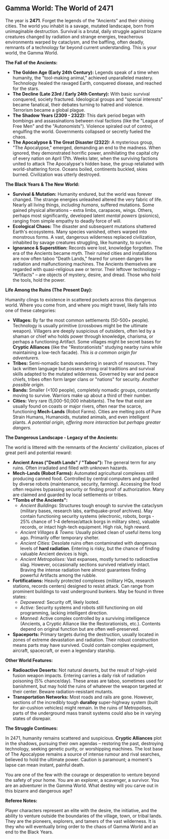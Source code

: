 ## Gamma World: The World of 2471

The year is **2471**. Forget the legends of the "Ancients" and their shining cities. The world you inhabit is a savage, mutated landscape, born from unimaginable destruction. Survival is a brutal, daily struggle against bizarre creatures changed by radiation and strange energies, treacherous environments warped by cataclysm, and the baffling, often deadly, remnants of a technology far beyond current understanding. This is your world, the Gamma World.

**The Fall of the Ancients:**

*   **The Golden Age (Early 24th Century):** Legends speak of a time when humanity, the "tool-making animal," achieved unparalleled mastery. Technology healed the ravaged Earth, conquered disease, and reached for the stars.
*   **The Decline (Late 23rd / Early 24th Century):** With basic survival conquered, society fractured. Ideological groups and "special interests" became fanatical, their debates turning to hatred and violence. Terrorism became a global plague.
*   **The Shadow Years (2309 - 2322):** This dark period began with bombings and assassinations between rival factions (like the "League of Free Men" and the "Autonomists"). Violence spiraled out of control, engulfing the world. Governments collapsed or secretly fueled the chaos.
*   **The Apocalypse & The Great Disaster (2322):** A mysterious group, "The Apocalypse," emerged, demanding an end to the madness. When ignored, they demonstrated horrific power, annihilating the capital city of every nation on April 17th. Weeks later, when the surviving factions united to attack The Apocalypse's hidden base, the group retaliated with world-shattering force. Oceans boiled, continents buckled, skies burned. Civilization was utterly destroyed.

**The Black Years & The New World:**

*   **Survival & Mutation:** Humanity endured, but the world was forever changed. The strange energies unleashed altered the very fabric of life. Nearly all living things, *including humans*, suffered mutations. Some gained physical alterations – extra limbs, carapaces, wings. Others, perhaps most significantly, developed latent *mental powers* (psionics), ranging from simple empathy to deadly force of will.
*   **Ecological Chaos:** The disaster and subsequent mutations shattered Earth's ecosystems. Many species vanished, others warped into monstrous forms. A vast, dangerous wilderness replaced civilization, inhabited by savage creatures struggling, like humanity, to survive.
*   **Ignorance & Superstition:** Records were lost, knowledge forgotten. The era of the Ancients became myth. Their ruined cities and installations are now often taboo "Death Lands," feared for unseen dangers like radiation and malfunctioning machines. The Ancients themselves are regarded with quasi-religious awe or terror. Their leftover technology – "Artifacts" – are objects of mystery, desire, and dread. Those who hold the tools, hold the power.

**Life Among the Ruins (The Present Day):**

Humanity clings to existence in scattered pockets across this dangerous world. Where you come from, and where you might travel, likely falls into one of these categories:

*   **Villages:** By far the most common settlements (50-500+ people). Technology is usually primitive (crossbows might be the ultimate weapon). Villagers are deeply suspicious of outsiders, often led by a shaman or chief who holds power through knowledge, charisma, or perhaps a functioning Artifact. Some villages might be secret bases for **Cryptic Alliances** (like the "Restorationists" studying nearby ruins while maintaining a low-tech facade). *This is a common origin for adventurers.*
*   **Tribes:** Semi-nomadic bands wandering in search of resources. They lack written language but possess strong oral traditions and survival skills adapted to the mutated wilderness. Governed by war and peace chiefs, tribes often form larger clans or "nations" for security. *Another possible origin.*
*   **Bands:** Smaller (<100 people), completely nomadic groups, constantly moving to survive. Warriors make up about a third of their number.
*   **Cities:** Very rare (5,000-50,000 inhabitants). The few that exist are usually found on coasts or major rivers, often near the scarce, functioning **Mech-Lands** (Robot Farms). Cities are melting pots of Pure Strain Humans, Humanoids, mutated animals, and even intelligent plants. *A potential origin, offering more interaction but perhaps greater dangers.*

**The Dangerous Landscape - Legacy of the Ancients:**

The world is littered with the remnants of the Ancients' civilization, places of great peril and potential reward:

*   **Ancient Areas ("Death Lands" / "Taboo"):** The general term for any ruins. Often irradiated and filled with unknown hazards.
*   **Mech-Lands (Robot Farms):** Automated agricultural complexes still producing canned food. Controlled by central computers and guarded by diverse robots (maintenance, security, farming). Accessing the food often requires bypassing security or finding proof of authorization. Many are claimed and guarded by local settlements or tribes.
*   **"Tombs of the Ancients":**
    *   *Ancient Buildings:* Structures tough enough to survive the cataclysm (military bases, research labs, earthquake-proof archives). May contain functioning security systems (electronic, robots, borgs - 25% chance of 1-4 defense/attack borgs in military sites), valuable records, or intact high-tech equipment. High risk, high reward.
    *   *Ancient Villages & Towns:* Usually picked clean of useful items long ago. Primarily offer temporary shelter.
    *   *Ancient Cities:* Desolate ruins often contaminated with dangerous levels of **hard radiation**. Entering is risky, but the chance of finding valuable Ancient devices is high.
    *   *Ancient Metropolises:* Vast expanses, mostly turned to radioactive slag. However, occasionally sections survived relatively intact. Braving the intense radiation here almost guarantees finding powerful Artifacts among the rubble.
*   **Fortifications:** Heavily protected complexes (military HQs, research stations, records centers) designed to resist attack. Can range from prominent buildings to vast underground bunkers. May be found in three states:
    *   *Depowered:* Security off, likely looted.
    *   *Active:* Security systems and robots still functioning on old programming, lacking intelligent direction.
    *   *Manned:* Active complex controlled by a surviving intelligence (Ancients, a Cryptic Alliance like the Restorationists, etc.). Contents depend on original function but are often well-preserved.
*   **Spaceports:** Primary targets during the destruction, usually located in zones of extreme devastation and radiation. Their robust construction means parts may have survived. Could contain complex equipment, aircraft, spacecraft, or even a legendary starship.

**Other World Features:**

*   **Radioactive Deserts:** Not natural deserts, but the result of high-yield fusion weapon impacts. Entering carries a daily risk of radiation poisoning (5% chance/day). These areas are taboo, sometimes used for banishment, but may hold the ruins of whatever the weapon targeted at their center. Beware radiation-resistant mutants.
*   **Transportation Networks:** Most roads and rails are gone. However, sections of the incredibly tough **duralloy** super-highway system (built for air-cushion vehicles) might remain. In the ruins of Metropolises, parts of the underground mass transit systems could also be in varying states of disrepair.

**The Struggle Continues:**

In 2471, humanity remains scattered and suspicious. **Cryptic Alliances** plot in the shadows, pursuing their own agendas – restoring the past, destroying technology, seeking genetic purity, or worshipping machines. The lost base of The Apocalypse remains a source of intense rumour and rival searches, believed to hold the ultimate power. Caution is paramount; a moment's lapse can mean instant, painful death.

You are one of the few with the courage or desperation to venture beyond the safety of your home. You are an explorer, a scavenger, a survivor. You are an adventurer in the Gamma World. What destiny will you carve out in this bizarre and dangerous age?

**Referee Notes:**

Player characters represent an elite with the desire, the initiative, and the ability to venture outside the boundaries of the village, town, or tribal lands. They are the pioneers, explorers, and tamers of the vast wilderness. It is they who will eventually bring order to the chaos of Gamma World and an end to the Black Years.
